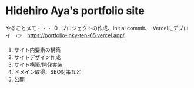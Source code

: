 # Hidehiro Aya's portfolio site

やることメモ・・・
０. プロジェクトの作成、Initial commit、　Vercelにデプロイ　👉　https://portfolio-inky-ten-65.vercel.app/
1. サイト内要素の構築
2. サイトデザイン作成
3. サイト構築/開発実装
4. ドメイン取得、SEO対策など
5. 公開
